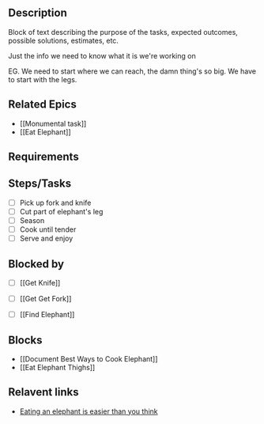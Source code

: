 ## Description

Block of text describing the purpose of the tasks, expected outcomes, possible solutions, estimates, etc.

Just the info we need to know what it is we're working on

EG. We need to start where we can reach, the damn thing's so big.
We have to start with the legs.

## Related Epics

- [[Monumental task]]
- [[Eat Elephant]]

## Requirements

## Steps/Tasks

- [ ] Pick up fork and knife
- [ ] Cut part of elephant's leg
- [ ] Season
- [ ] Cook until tender
- [ ] Serve and enjoy

## Blocked by 

- [ ] [[Get Knife]]
- [ ] [[Get Get Fork]]
- [ ] [[Find Elephant]]


## Blocks

- [[Document Best Ways to Cook Elephant]]
- [[Eat Elephant Thighs]]

## Relavent links

- [Eating an elephant is easier than you think](https://onepieceatatime.com/where-to-start)
